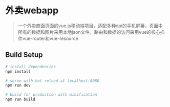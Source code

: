 # 外卖webapp

> 一个外卖商面页面的vue.js移动端项目，适配多种dpi的手机屏幕，页面中所有的数据和图片采用本地json文件，路由和数据的访问采用vue的核心插件vue-router和vue-resource

## Build Setup

``` bash
# install dependencies
npm install

# serve with hot reload at localhost:8080
npm run dev

# build for production with minification
npm run build




